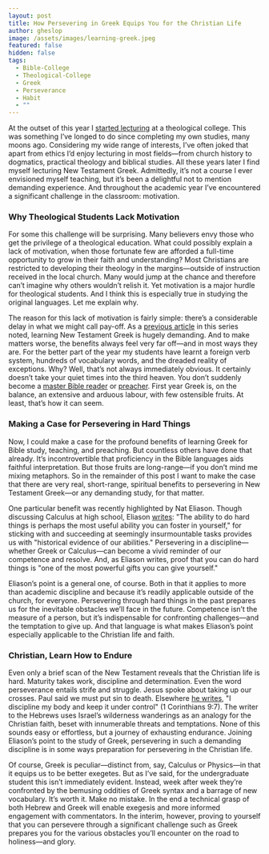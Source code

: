 ```yaml
---
layout: post
title: How Persevering in Greek Equips You for the Christian Life
author: gheslop
image: /assets/images/learning-greek.jpeg
featured: false
hidden: false
tags:
  - Bible-College
  - Theological-College
  - Greek
  - Perseverance
  - Habit
  - ""
---
```

At the outset of this year I [started lecturing](https://rekindle.co.za/content/2023-02-15-learn-greek) at a theological college. This was something I’ve longed to do since completing my own studies, many moons ago. Considering my wide range of interests, I’ve often joked that apart from ethics I’d enjoy lecturing in most fields—from church history to dogmatics, practical theology and biblical studies. All these years later I find myself lecturing New Testament Greek. Admittedly, it’s not a course I ever envisioned myself teaching, but it’s been a delightful not to mention demanding experience. And throughout the academic year I’ve encountered a significant challenge in the classroom: motivation.

### Why Theological Students Lack Motivation

For some this challenge will be surprising. Many believers envy those who get the privilege of a theological education. What could possibly explain a lack of motivation, when those fortunate few are afforded a full-time opportunity to grow in their faith and understanding? Most Christians are restricted to developing their theology in the margins—outside of instruction received in the local church. Many would jump at the chance and therefore can’t imagine why others wouldn’t relish it. Yet motivation is a major hurdle for theological students. And I think this is especially true in studying the original languages. Let me explain why.

The reason for this lack of motivation is fairly simple: there’s a considerable delay in what we might call pay-off. As a [previous article](https://rekindle.co.za/content/2023-03-24-how-failing-greek-can-help-you-love-god) in this series noted, learning New Testament Greek is hugely demanding. And to make matters worse, the benefits always feel very far off—and in most ways they are. For the better part of the year my students have learnt a foreign verb system, hundreds of vocabulary words, and the dreaded reality of exceptions. Why? Well, that’s not always immediately obvious. It certainly doesn’t take your quiet times into the third heaven. You don’t suddenly become a [master Bible reader](https://rekindle.co.za/content/2021-04-14-bible-believing-1-thessalonians) or [preacher](https://rekindle.co.za/content/2022-04-28-preaching-great-exegesis-without-prayer-is-public-speaking). First year Greek is, on the balance, an extensive and arduous labour, with few ostensible fruits. At least, that’s how it can seem.

### Making a Case for Persevering in Hard Things

Now, I could make a case for the profound benefits of learning Greek for Bible study, teaching, and preaching. But countless others have done that already. It’s incontrovertible that proficiency in the Bible languages aids faithful interpretation. But those fruits are long-range—if you don’t mind me mixing metaphors. So in the remainder of this post I want to make the case that there are very real, short-range, spiritual benefits to persevering in New Testament Greek—or any demanding study, for that matter.

One particular benefit was recently highlighted by Nat Eliason. Though discussing Calculus at high school, Eliason [writes](https://blog.nateliason.com/p/proof-you-can-do-hard-things?utm_source=post-email-title&publication_id=882098&post_id=134367754&isFreemail=true): "The ability to do hard things is perhaps the most useful ability you can foster in yourself," for sticking with and succeeding at seemingly insurmountable tasks provides us with "historical evidence of our abilities." Persevering in a discipline—whether Greek or Calculus—can become a vivid reminder of our competence and resolve. And, as Eliason writes, proof that you can do hard things is "one of the most powerful gifts you can give yourself."

Eliason’s point is a general one, of course. Both in that it applies to more than academic discipline and because it’s readily applicable outside of the church, for everyone. Persevering through hard things in the past prepares us for the inevitable obstacles we’ll face in the future. Competence isn’t the measure of a person, but it’s indispensable for confronting challenges—and the temptation to give up. And that language is what makes Eliason’s point especially applicable to the Christian life and faith.

### Christian, Learn How to Endure

Even only a brief scan of the New Testament reveals that the Christian life is hard. Maturity takes work, discipline and determination. Even the word perseverance entails strife and struggle. Jesus spoke about taking up our crosses. Paul said we must put sin to death. Elsewhere [he writes](https://rekindle.co.za/content/john-owen-and-asceticism/), "I discipline my body and keep it under control" (1 Corinthians 9:7). The writer to the Hebrews uses Israel’s wilderness wanderings as an analogy for the Christian faith, beset with innumerable threats and temptations. None of this sounds easy or effortless, but a journey of exhausting endurance. Joining Eliason’s point to the study of Greek, persevering in such a demanding discipline is in some ways preparation for persevering in the Christian life.

Of course, Greek is peculiar—distinct from, say, Calculus or Physics—in that it equips us to be better exegetes. But as I’ve said, for the undergraduate student this isn’t immediately evident. Instead, week after week they’re confronted by the bemusing oddities of Greek syntax and a barrage of new vocabulary. It’s worth it. Make no mistake. In the end a technical grasp of both Hebrew and Greek will enable exegesis and more informed engagement with commentators. In the interim, however, proving to yourself that you can persevere through a significant challenge such as Greek prepares you for the various obstacles you’ll encounter on the road to holiness—and glory.